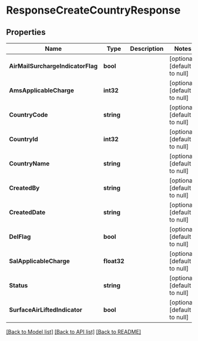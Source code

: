 # ResponseCreateCountryResponse

## Properties
Name | Type | Description | Notes
------------ | ------------- | ------------- | -------------
**AirMailSurchargeIndicatorFlag** | **bool** |  | [optional] [default to null]
**AmsApplicableCharge** | **int32** |  | [optional] [default to null]
**CountryCode** | **string** |  | [optional] [default to null]
**CountryId** | **int32** |  | [optional] [default to null]
**CountryName** | **string** |  | [optional] [default to null]
**CreatedBy** | **string** |  | [optional] [default to null]
**CreatedDate** | **string** |  | [optional] [default to null]
**DelFlag** | **bool** |  | [optional] [default to null]
**SalApplicableCharge** | **float32** |  | [optional] [default to null]
**Status** | **string** |  | [optional] [default to null]
**SurfaceAirLiftedIndicator** | **bool** |  | [optional] [default to null]

[[Back to Model list]](../README.md#documentation-for-models) [[Back to API list]](../README.md#documentation-for-api-endpoints) [[Back to README]](../README.md)


